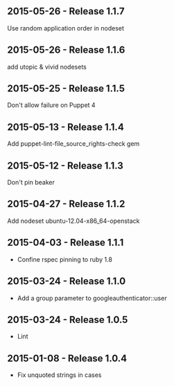 ## 2015-05-26 - Release 1.1.7

Use random application order in nodeset

## 2015-05-26 - Release 1.1.6

add utopic & vivid nodesets

## 2015-05-25 - Release 1.1.5

Don't allow failure on Puppet 4

## 2015-05-13 - Release 1.1.4

Add puppet-lint-file_source_rights-check gem

## 2015-05-12 - Release 1.1.3

Don't pin beaker

## 2015-04-27 - Release 1.1.2

Add nodeset ubuntu-12.04-x86_64-openstack

## 2015-04-03 - Release 1.1.1

- Confine rspec pinning to ruby 1.8

## 2015-03-24 - Release 1.1.0

- Add a group parameter to googleauthenticator::user

## 2015-03-24 - Release 1.0.5

- Lint

## 2015-01-08 - Release 1.0.4

- Fix unquoted strings in cases
